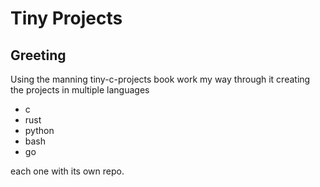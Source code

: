 # Tiny Projects 
## Greeting

Using the manning tiny-c-projects book work my way through it creating the projects in multiple languages 
- c
- rust
- python 
- bash 
- go

each one with its own repo.
